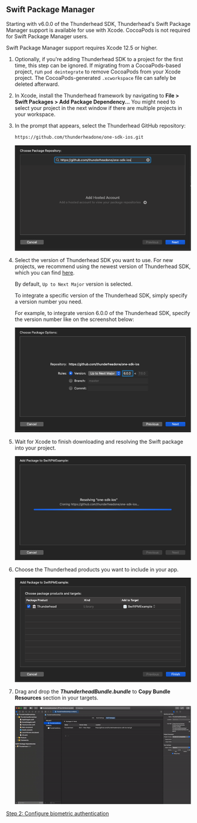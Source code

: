 ## Swift Package Manager

Starting with v6.0.0 of the Thunderhead SDK, Thunderhead's Swift Package Manager support is available for use with Xcode. CocoaPods is not required for Swift Package Manager users.

Swift Package Manager support requires Xcode 12.5 or higher.

1. Optionally, if you're adding Thunderhead SDK to a project for the first time, this step can be ignored. If migrating from a CocoaPods-based project, run `pod deintegrate` to remove CocoaPods from your Xcode project. The CocoaPods-generated `.xcworkspace` file can safely be deleted afterward.

2. In Xcode, install the Thunderhead framework by navigating to **File > Swift Packages > Add Package Dependency…** You might need to select your project in the next window if there are multiple projects in your workspace. 

3. In the prompt that appears, select the Thunderhead GitHub repository:
 
   ```sh
   https://github.com/thunderheadone/one-sdk-ios.git
   ```

   ![Thunderhead Add Package](https://github.com/thunderheadone/one-sdk-ios/raw/master/images/SPM/ThunderheadAddPackageURL.png)

2. Select the version of Thunderhead SDK you want to use. For new projects, we recommend using the newest version of Thunderhead SDK, which you can find [here](https://github.com/thunderheadone/one-sdk-ios/releases). 

   By default, `Up to Next Major` version is selected. 

   To integrate a specific version of the Thunderhead SDK, simply specify a version number you need. 

   For example, to integrate version 6.0.0 of the Thunderhead SDK, specify the version number like on the screenshot below:

   ![Thunderhead Choose Package Version](https://github.com/thunderheadone/one-sdk-ios/raw/master/images/SPM/ThunderheadChoosePackage.png)

3. Wait for Xcode to finish downloading and resolving the Swift package into your project.

   ![Thunderhead Cloning Package](https://github.com/thunderheadone/one-sdk-ios/raw/master/images/SPM/ThunderheadFetchPackage.png)

4. Choose the Thunderhead products you want to include in your app.

   ![Thunderhead Select Target](https://github.com/thunderheadone/one-sdk-ios/raw/master/images/SPM/ThunderheadSelectTarget.png)

5. Drag and drop the **_ThunderheadBundle.bundle_** to **Copy Bundle Resources** section in your targets.

   ![Thunderhead Copy Thunderhead Bundle](https://github.com/thunderheadone/one-sdk-ios/raw/master/images/SPM/ThunderheadAddBundleResource.gif)

[Step 2: Configure biometric authentication](../README.md#step-2-configure-biometric-authentication)